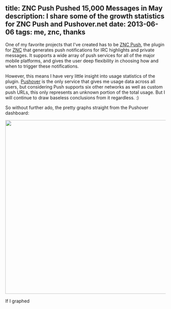 title: ZNC Push Pushed 15,000 Messages in May
description: I share some of the growth statistics for ZNC Push and Pushover.net 
date: 2013-06-06
tags: me, znc, thanks
---
One of my favorite projects that I've created has to be [ZNC Push][], the plugin
for [ZNC][] that generates push notifications for IRC highlights and private
messages.  It supports a wide array of push services for all of the major mobile
platforms, and gives the user deep flexibility in choosing how and when to
trigger these notifications.

However, this means I have very little insight into usage statistics of the
plugin.  [Pushover][] is the only service that gives me usage data across all
users, but considering Push supports six other networks as well as custom push
URLs, this only represents an unknown portion of the total usage.  But I will
continue to draw baseless conclusions from it regardless. :)

So without further ado, the pretty graphs straight from the Pushover dashboard:

[<img src="/media/push-push-push.png" width="546"/>](/media/push-push-push.png)

If I graphed 


[ZNC]: http://znc.in
[ZNC Push]: /projects/znc-push
[Pushover]: https://pushover.net
